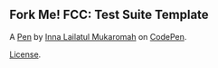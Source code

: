 Fork Me! FCC: Test Suite Template
---------------------------------


A [Pen](https://codepen.io/innalailatul27/pen/wvowQQQ) by [Inna Lailatul Mukaromah](https://codepen.io/innalailatul27) on [CodePen](https://codepen.io).

[License](https://codepen.io/innalailatul27/pen/wvowQQQ/license).